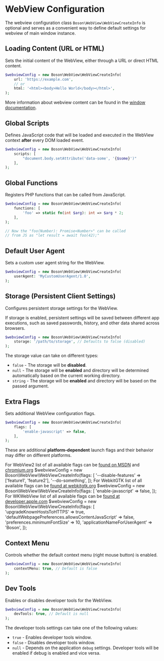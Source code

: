 
# WebView Configuration

<primary-label ref="configuration"/>
<show-structure for="chapter" depth="2"/>

The webview configuration class `Boson\WebView\WebViewCreateInfo` is
<tooltip term="optional class">optional</tooltip> and serves as a convenient way to 
define default settings for webview of main window instance.


## Loading Content (URL or HTML)
<secondary-label ref="config-and-runtime"/>

Sets the initial content of the WebView, either through a URL or direct HTML content.

```php
$webviewConfig = new Boson\WebView\WebViewCreateInfo( 
    url: 'https://example.com',
    // or
    html: '<html><body>Hello World</body></html>',
);
```

<note>
More information about webview content can be found in 
the <a href="webview.md#html-content">window documentation</a>.
</note>

## Global Scripts
<secondary-label ref="config-and-runtime"/>

Defines JavaScript code that will be loaded and executed in the
WebView context <b>after</b> every DOM loaded event.

```php
$webviewConfig = new Boson\WebView\WebViewCreateInfo( 
    scripts: [
        "document.body.setAttribute('data-some', '{$some}')"
    ],
);
```


## Global Functions
<secondary-label ref="config-and-runtime"/>

Registers PHP functions that can be called from JavaScript.

```php
$webviewConfig = new Boson\WebView\WebViewCreateInfo( 
    functions: [
        'foo' => static fn(int $arg): int => $arg * 2;
    ],
);

// Now the "foo(Number): Promise<Number>" can be called 
// from JS as "let result = await foo(42);" 
```


## Default User Agent
<secondary-label ref="config-only"/>

Sets a custom user agent string for the WebView.

```php
$webviewConfig = new Boson\WebView\WebViewCreateInfo( 
    userAgent: 'MyCustomUserAgent/1.0',
);
```


## Storage (Persistent Client Settings)
<secondary-label ref="config-only"/>

Configures persistent storage settings for the WebView.

If storage is enabled, persistent settings will be saved between
different app executions, such as saved passwords, history, and other data
shared across browsers.

```php
$webviewConfig = new Boson\WebView\WebViewCreateInfo( 
    storage: '/path/to/storage', // Defaults to false (disabled)
);
```

The storage value can take on different types:
- `false` - The storage will be **disabled**.
- `null` - The storage will be **enabled** and directory will be
  determined automatically based on the current working directory.
- `string` - The storage will be **enabled** and directory will be
  based on the passed argument.


## Extra Flags
<secondary-label ref="config-only"/>

Sets additional WebView configuration flags.

```php
$webviewConfig = new Boson\WebView\WebViewCreateInfo( 
    flags: [
        'enable-javascript' => false,
    ],
);
```

These are additional <b>platform-dependent</b> launch flags and their behavior may
differ on different platforms.

<tabs>
<tab title="Windows">
    For WebView2 list of all available flags can be 
    <a href="https://learn.microsoft.com/en-us/dotnet/api/microsoft.web.webview2.core.corewebview2environmentoptions.additionalbrowserarguments">found on MSDN</a>
    and <a href="https://www.chromium.org/developers/how-tos/run-chromium-with-flags/">chromium.org</a>
    <code-block lang="PHP">
    $webviewConfig = new Boson\WebView\WebViewCreateInfo(flags: [
        '--disable-features' => ['feature1', 'feature2'],
        '--do-something',
    ]);
    </code-block>
</tab>
<tab title="Linux (GTK)">
    For WebkitGTK list of all available flags can be 
    <a href="https://webkitgtk.org/reference/webkitgtk/stable/class.Settings.html#properties">found at webkitgtk.org</a>
    <code-block lang="PHP">
    $webviewConfig = new Boson\WebView\WebViewCreateInfo(flags: [
        'enable-javascript' => false,
    ]);
    </code-block>
</tab>
<tab title="MacOS">
    For WKWebView list of all available flags can be 
    <a href="https://developer.apple.com/documentation/webkit/wkwebviewconfiguration">found at developer.apple.com</a>
    <code-block lang="PHP">
    $webviewConfig = new Boson\WebView\WebViewCreateInfo(flags: [
         'upgradeKnownHostsToHTTPS' => true,
         'defaultWebpagePreferences.allowsContentJavaScript' => false,
         'preferences.minimumFontSize' => 10,
         'applicationNameForUserAgent' => 'Boson',
    ]);
    </code-block>
</tab>
</tabs>


## Context Menu
<secondary-label ref="config-only"/>

Controls whether the default context menu (right mouse button) is enabled.

```php
$webviewConfig = new Boson\WebView\WebViewCreateInfo( 
    contextMenu: true, // Default is false
);
```


## Dev Tools
<secondary-label ref="config-only"/>

Enables or disables developer tools for the WebView.

```php
$webviewConfig = new Boson\WebView\WebViewCreateInfo( 
    devTools: true, // Default is null
);
```

The developer tools settings can take one of the following values:
- `true` - Enables developer tools window.
- `false` - Disables developer tools window.
- `null` - Depends on the application `debug` settings.
  Developer tools will be enabled if debug is enabled and vice versa.
